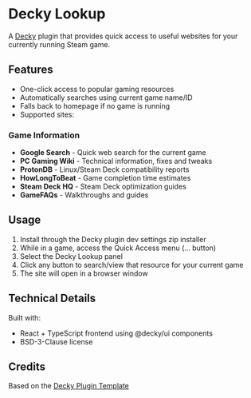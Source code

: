 # Decky Lookup

A [Decky](https://github.com/SteamDeckHomebrew/decky-loader) plugin that provides quick access to useful websites for your currently running Steam game.

## Features

- One-click access to popular gaming resources
- Automatically searches using current game name/ID
- Falls back to homepage if no game is running
- Supported sites:

### Game Information
- **Google Search** - Quick web search for the current game
- **PC Gaming Wiki** - Technical information, fixes and tweaks
- **ProtonDB** - Linux/Steam Deck compatibility reports
- **HowLongToBeat** - Game completion time estimates
- **Steam Deck HQ** - Steam Deck optimization guides
- **GameFAQs** - Walkthroughs and guides

## Usage

1. Install through the Decky plugin dev settings zip installer
2. While in a game, access the Quick Access menu (... button)
3. Select the Decky Lookup panel
4. Click any button to search/view that resource for your current game
5. The site will open in a browser window

## Technical Details

Built with:
- React + TypeScript frontend using @decky/ui components
- BSD-3-Clause license

## Credits

Based on the [Decky Plugin Template](https://github.com/SteamDeckHomebrew/decky-plugin-template)